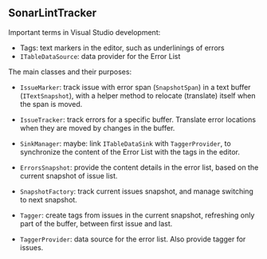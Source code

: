 ﻿SonarLintTracker
----------------

Important terms in Visual Studio development:

- Tags: text markers in the editor, such as underlinings of errors
- `ITableDataSource`: data provider for the Error List

The main classes and their purposes:

- `IssueMarker`: track issue with error span (`SnapshotSpan`) in a text buffer (`ITextSnapshot`),
  with a helper method to relocate (translate) itself when the span is moved.

- `IssueTracker`: track errors for a specific buffer. Translate error locations
  when they are moved by changes in the buffer.

- `SinkManager`: maybe: link `ITableDataSink` with `TaggerProvider`,
  to synchronize the content of the Error List with the tags in the editor.

- `ErrorsSnapshot`: provide the content details in the error list, based on the current snapshot of issue list.

- `SnapshotFactory`: track current issues snapshot, and manage switching to next snapshot.

- `Tagger`: create tags from issues in the current snapshot,
  refreshing only part of the buffer, between first issue and last.

- `TaggerProvider`: data source for the error list. Also provide tagger for issues.
